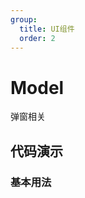 ```yaml
---
group:
  title: UI组件
  order: 2
---
```


# Model

弹窗相关

## 代码演示

### 基本用法

<code src="./demo/basic.tsx"></code>

<API src="./index.tsx"></API>
